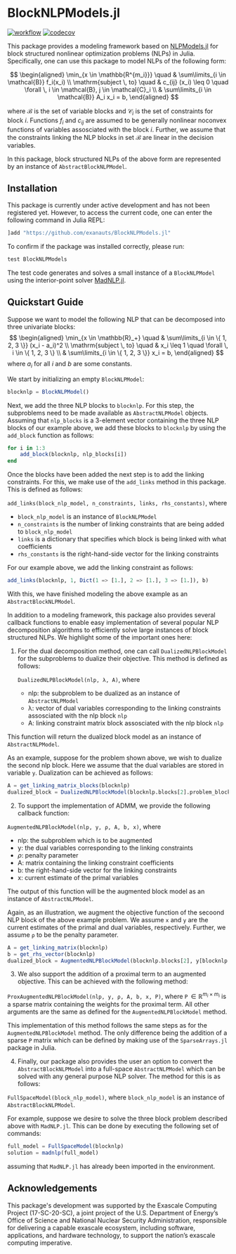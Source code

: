 # BlockNLPModels.jl
[![workflow](https://github.com/Exanauts/BlockNLPModels.jl/actions/workflows/ci.yml/badge.svg?token=2K0LJ6YJD1)](https://codecov.io/gh/exanauts/BlockNLPModels.jl)
[![codecov](https://codecov.io/gh/exanauts/BlockNLPModels.jl/branch/main/graph/badge.svg?token=2K0LJ6YJD1)](https://codecov.io/gh/exanauts/BlockNLPModels.jl)

This package provides a modeling framework based on [NLPModels.jl](https://github.com/JuliaSmoothOptimizers/NLPModels.jl) for block structured nonlinear optimization problems (NLPs) in Julia. Specifically, one can use this package to model NLPs of the following form:

$$
\begin{aligned}
  \min_{x \in \mathbb{R^{m_i}}} \quad & \sum\limits_{i \in \mathcal{B}} f_i(x_i) \\
  \mathrm{subject \, to} \quad & c_{ij} (x_i) \leq 0 \quad \forall \, i \in \mathcal{B}, j \in \mathcal{C}_i \\
  & \sum\limits_{i \in \mathcal{B}} A_i x_i = b,
\end{aligned}
$$

where $\mathcal{B}$ is the set of variable blocks and $\mathcal{C}_i$ is the set of constraints for block $i$. Functions $f_i$ and $c_{ij}$ are assumed to be generally nonlinear noconvex functions of variables assosciated with the block $i$. Further, we assume that the constraints linking the NLP blocks in set $\mathcal{B}$ are linear in the decision variables.

In this package, block structured NLPs of the above form are represented by an instance of `AbstractBlockNLPModel`.

## Installation
This package is currently under active development and has not been registered yet. However, to access the current code, one can enter the following command in Julia REPL:

```julia
]add "https://github.com/exanauts/BlockNLPModels.jl"
```

To confirm if the package was installed correctly, please run:
```julia
test BlockNLPModels
```
The test code generates and solves a small instance of a `BlockNLPModel` using the interior-point solver [MadNLP.jl](https://github.com/MadNLP/MadNLP.jl).

## Quickstart Guide
Suppose we want to model the following NLP that can be decomposed into three univariate blocks:
$$
\begin{aligned}
  \min_{x \in \mathbb{R}_+} \quad & \sum\limits_{i \in \{ 1, 2, 3 \}} (x_i - a_i)^2 \\
  \mathrm{subject \, to} \quad & x_i \leq 1 \quad \forall \, i \in \{ 1, 2, 3 \} \\
  & \sum\limits_{i \in \{ 1, 2, 3 \}} x_i = b,
\end{aligned}
$$
where $a_i$ for all $i$ and $b$ are some constants.

We start by initializing an empty `BlockNLPModel`:

```julia
blocknlp = BlockNLPModel()
```

Next, we add the three NLP blocks to `blocknlp`. For this step, the subproblems need to be made available as `AbstractNLPModel` objects. Assuming that `nlp_blocks` is a 3-element vector containing the three NLP blocks of our example above, we add these blocks to `blocknlp` by using the `add_block` function as follows:

```julia
for i in 1:3
    add_block(blocknlp, nlp_blocks[i])
end
```

Once the blocks have been added the next step is to add the linking constraints. For this, we make use of the `add_links` method in this package. This is defined as follows:

`add_links(block_nlp_model, n_constraints, links, rhs_constants)`, where
- `block_nlp_model` is an instance of `BlockNLPModel`
- `n_constraints` is the number of linking constraints that are being added to `block_nlp_model`
- `links` is a dictionary that specifies which block is being linked with what coefficients  
- `rhs_constants` is the right-hand-side vector for the linking constraints

For our example above, we add the linking constraint as follows:
```julia
add_links(blocknlp, 1, Dict(1 => [1.], 2 => [1.], 3 => [1.]), b)
```
With this, we have finished modeling the above example as an `AbstractBlockNLPModel`.

In addition to a modeling framework, this package also provides several callback functions to enable easy implementation of several popular NLP decomposition algorithms to efficiently solve large instances of block structured NLPs. We highlight some of the important ones here:

1. For the dual decomposition method, one can call `DualizedNLPBlockModel` for the subproblems to dualize their objective. This method is defined as follows:

    `DualizedNLPBlockModel(nlp, λ, A)`, where
    - nlp: the subproblem to be dualized as an instance of `AbstractNLPModel`
    - λ: vector of dual variables corresponding to the linking constraints assosciated with the nlp block `nlp`
    - A: linking constraint matrix block assosciated with the nlp block `nlp`

This function will return the dualized block model as an instance of `AbstractNLPModel`.

As an example, suppose for the problem shown above, we wish to dualize the second nlp block. Here we assume that the dual variables are stored in variable `y`. Dualization can be achieved as follows:
```julia
A = get_linking_matrix_blocks(blocknlp)
dualized_block = DualizedNLPBlockModel(blocknlp.blocks[2].problem_block, y[blocknlp.problem_size.con_counter+1:end], A[2])
```

2. To support the implementation of ADMM, we provide the following callback function:

`AugmentedNLPBlockModel(nlp, y, ρ, A, b, x)`, where
- nlp: the subproblem which is to be augmented
- y: the dual variables corresponding to the linking constraints
- $\rho$: penalty parameter
- A: matrix containing the linking constraint coefficients
- b: the right-hand-side vector for the linking constraints
- x: current estimate of the primal variables

The output of this function will be the augmented block model as an instance of `AbstractNLPModel`.

Again, as an illustration, we augment the objective function of the secoond NLP block of the above example problem. We assume `x` and `y` are the current estimates of the primal and dual variables, respectively. Further, we assume `ρ` to be the penalty parameter.

```julia
A = get_linking_matrix(blocknlp)
b = get_rhs_vector(blocknlp)
dualized_block = AugmentedNLPBlockModel(blocknlp.blocks[2], y[blocknlp.problem_size.con_counter+1:end], ρ, A, b, x)
```

3. We also support the addition of a proximal term to an augmented objective. This can be achieved with the following method:

`ProxAugmentedNLPBlockModel(nlp, y, ρ, A, b, x, P)`, where `P`$\, \in \mathbb{R}^{m_i \times m_i}$ is a sparse matrix containing the weights for the proximal term. All other arguments are the same as defined for the `AugmentedNLPBlockModel` method.

This implementation of this method follows the same steps as for the `AugmentedNLPBlockModel` method. The only difference being the addition of a sparse `P` matrix which can be defined by making use of the `SparseArrays.jl` package in Julia.

4. Finally, our package also provides the user an option to convert the `AbstractBlockNLPModel` into a full-space `AbstractNLPModel` which can be solved with any general purpose NLP solver. The method for this is as follows:

`FullSpaceModel(block_nlp_model)`, where `block_nlp_model` is an instance of `AbstractBlockNLPModel`.

For example, suppose we desire to solve the three block problem described above with `MadNLP.jl`. This can be done by executing the following set of commands:
```julia
full_model = FullSpaceModel(blocknlp)
solution = madnlp(full_model)
```
assuming that `MadNLP.jl` has already been imported in the environment.

## Acknowledgements
This package's development was supported by the Exascale Computing Project (17-SC-20-SC), a joint project of the U.S. Department of Energy’s Office of Science and National Nuclear Security Administration, responsible for delivering a capable exascale ecosystem, including software, applications, and hardware technology, to support the nation’s exascale computing imperative.
